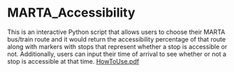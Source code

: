 # MARTA_Accessibility
This is an interactive Python script that allows users to choose their MARTA bus/train route and it would return the accessibility percentage of that route along with markers with stops that represent whether a stop is accessible or not. Additionally, users can input their time of arrival to see whether or not a stop is accessible at that time.
[HowToUse.pdf](https://github.com/user-attachments/files/18041423/HowToUse.pdf)
